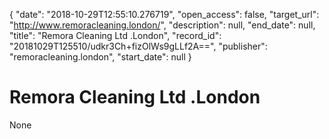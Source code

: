 {
  "date": "2018-10-29T12:55:10.276719", 
  "open_access": false, 
  "target_url": "http://www.remoracleaning.london/", 
  "description": null, 
  "end_date": null, 
  "title": "Remora Cleaning Ltd .London", 
  "record_id": "20181029T125510/udkr3Ch+fizOlWs9gLLf2A==", 
  "publisher": "remoracleaning.london", 
  "start_date": null
}

# Remora Cleaning Ltd .London

None